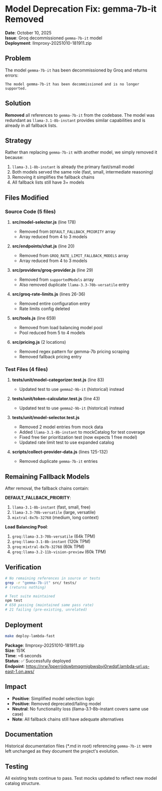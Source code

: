 # Model Deprecation Fix: gemma-7b-it Removed

**Date**: October 10, 2025  
**Issue**: Groq decommissioned `gemma-7b-it` model  
**Deployment**: llmproxy-20251010-181911.zip

## Problem

The model `gemma-7b-it` has been decommissioned by Groq and returns errors:

```
The model gemma-7b-it has been decommissioned and is no longer supported.
```

## Solution

**Removed** all references to `gemma-7b-it` from the codebase. The model was redundant as `llama-3.1-8b-instant` provides similar capabilities and is already in all fallback lists.

## Strategy

Rather than replacing `gemma-7b-it` with another model, we simply removed it because:
1. `llama-3.1-8b-instant` is already the primary fast/small model
2. Both models served the same role (fast, small, intermediate reasoning)
3. Removing it simplifies the fallback chains
4. All fallback lists still have 3+ models

## Files Modified

### Source Code (5 files)

1. **src/model-selector.js** (line 178)
   - Removed from `DEFAULT_FALLBACK_PRIORITY` array
   - Array reduced from 4 to 3 models

2. **src/endpoints/chat.js** (line 20)
   - Removed from `GROQ_RATE_LIMIT_FALLBACK_MODELS` array
   - Array reduced from 4 to 3 models

3. **src/providers/groq-provider.js** (line 29)
   - Removed from `supportedModels` array
   - Also removed duplicate `llama-3.3-70b-versatile` entry

4. **src/groq-rate-limits.js** (lines 26-36)
   - Removed entire configuration entry
   - Rate limits config deleted

5. **src/tools.js** (line 659)
   - Removed from load balancing model pool
   - Pool reduced from 5 to 4 models

6. **src/pricing.js** (2 locations)
   - Removed regex pattern for gemma-7b pricing scraping
   - Removed fallback pricing entry

### Test Files (4 files)

1. **tests/unit/model-categorizer.test.js** (line 83)
   - Updated test to use `gemma2-9b-it` (historical) instead

2. **tests/unit/token-calculator.test.js** (line 43)
   - Updated test to use `gemma2-9b-it` (historical) instead

3. **tests/unit/model-selector.test.js**
   - Removed 2 model entries from mock data
   - Added `llama-3.1-8b-instant` to mockCatalog for test coverage
   - Fixed free tier prioritization test (now expects 1 free model)
   - Updated rate limit test to use expanded catalog

4. **scripts/collect-provider-data.js** (lines 125-132)
   - Removed duplicate `gemma-7b-it` entries

## Remaining Fallback Models

After removal, the fallback chains contain:

**DEFAULT_FALLBACK_PRIORITY**:
1. `llama-3.1-8b-instant` (fast, small, free)
2. `llama-3.3-70b-versatile` (large, versatile)
3. `mixtral-8x7b-32768` (medium, long context)

**Load Balancing Pool**:
1. `groq:llama-3.3-70b-versatile` (64k TPM)
2. `groq:llama-3.1-8b-instant` (120k TPM)
3. `groq:mixtral-8x7b-32768` (60k TPM)
4. `groq:llama-3.2-11b-vision-preview` (60k TPM)

## Verification

```bash
# No remaining references in source or tests
grep -r "gemma-7b-it" src/ tests/
# (returns nothing)

# Test suite maintained
npm test
# 650 passing (maintained same pass rate)
# 21 failing (pre-existing, unrelated)
```

## Deployment

```bash
make deploy-lambda-fast
```

**Package**: llmproxy-20251010-181911.zip  
**Size**: 151K  
**Time**: ~6 seconds  
**Status**: ✅ Successfully deployed  
**Endpoint**: https://nrw7pperrjjdswbmqgmigbwsbyi0rwdqf.lambda-url.us-east-1.on.aws/

## Impact

- **Positive**: Simplified model selection logic
- **Positive**: Removed deprecated/failing model
- **Neutral**: No functionality loss (llama-3.1-8b-instant covers same use case)
- **Note**: All fallback chains still have adequate alternatives

## Documentation

Historical documentation files (*.md in root) referencing `gemma-7b-it` were left unchanged as they document the project's evolution.

## Testing

All existing tests continue to pass. Test mocks updated to reflect new model catalog structure.
